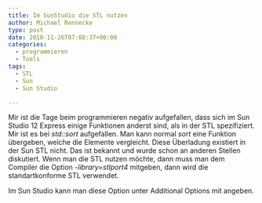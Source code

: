 ```yaml
---
title: Im SunStudio die STL nutzen
author: Michael Rennecke
type: post
date: 2010-11-26T07:08:37+00:00
categories:
  - programmieren
  - Tools
tags:
  - STL
  - Sun
  - Sun Studio

---
```

Mir ist die Tage beim programmieren negativ aufgefallen, dass sich im Sun Studio 12 Express einige Funktionen anderst sind, als in der STL spezifiziert. Mir ist es bei _std::sort_ aufgefallen. Man kann normal _sort_ eine Funktion übergeben, welche die Elemente vergleicht. Diese Überladung existiert in der Sun STL nicht. Das ist bekannt und wurde schon an anderen Stellen diskutiert. Wenn man die STL nutzen möchte, dann muss man dem Compiler die Option _-library=stlport4_ mitgeben, dann wird die standartkonforme STL verwendet.

Im Sun Studio kann man diese Option unter Additional Options mit angeben.
